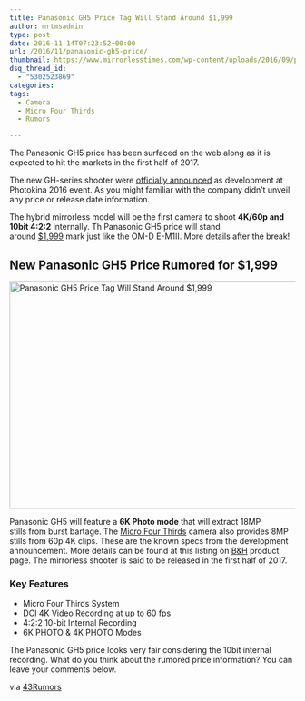 ```yaml
---
title: Panasonic GH5 Price Tag Will Stand Around $1,999
author: mrtmsadmin
type: post
date: 2016-11-14T07:23:52+00:00
url: /2016/11/panasonic-gh5-price/
thumbnail: https://www.mirrorlesstimes.com/wp-content/uploads/2016/09/panasonic-gh5-development.jpg
dsq_thread_id:
  - "5302523869"
categories:
tags:
  - Camera
  - Micro Four Thirds
  - Rumors

---
```

The Panasonic GH5 price has been surfaced on the web along as it is expected to hit the markets in the first half of 2017.

The new GH-series shooter were [officially announced][1] as development at Photokina 2016 event. As you might familiar with the company didn’t unveil any price or release date information.

The hybrid mirrorless model will be the first camera to shoot **4K/60p and 10bit 4:2:2** internally. Th Panasonic GH5 price will stand around <a href="http://amzn.to/2eS7NeC" target="_blank">$1,999</a> mark just like the OM-D E-M1II. More details after the break!<!--more-->

## New Panasonic GH5 Price Rumored for $1,999

[<img class="aligncenter wp-image-729 size-full" title="Panasonic GH5 Price Tag Will Stand Around $1,999" src="https://i0.wp.com/www.mirrorlesstimes.com/wp-content/uploads/2016/11/panasonic-gh5-price.jpg?resize=600%2C400&#038;ssl=1" alt="Panasonic GH5 Price Tag Will Stand Around $1,999" width="600" height="400" srcset="https://i0.wp.com/www.mirrorlesstimes.com/wp-content/uploads/2016/11/panasonic-gh5-price.jpg?w=950&ssl=1 950w, https://i0.wp.com/www.mirrorlesstimes.com/wp-content/uploads/2016/11/panasonic-gh5-price.jpg?resize=300%2C200&ssl=1 300w, https://i0.wp.com/www.mirrorlesstimes.com/wp-content/uploads/2016/11/panasonic-gh5-price.jpg?resize=768%2C512&ssl=1 768w" sizes="(max-width: 600px) 100vw, 600px" data-recalc-dims="1" />][2]

Panasonic GH5 will feature a **6K Photo mode** that will extract 18MP stills from burst bartage. The [Micro Four Thirds][3] camera also provides 8MP stills from 60p 4K clips. These are the known specs from the development announcement. More details can be found at this listing on <a class="ext-link" title="" href="https://www.bhphotovideo.com/c/product/1283257-REG/panasonic_dmc_gh5_mirrorless_micro_four.html/BI/20175/KBID/14249" target="_blank" rel="external nofollow">B&H</a> product page. The mirrorless shooter is said to be released in the first half of 2017.

### Key Features

  * Micro Four Thirds System
  * DCI 4K Video Recording at up to 60 fps
  * 4:2:2 10-bit Internal Recording
  * 6K PHOTO & 4K PHOTO Modes

The Panasonic GH5 price looks very fair considering the 10bit internal recording. What do you think about the rumored price information? You can leave your comments below.

via <a title="" href="http://www.43rumors.com/ft5-panasonic-gh5-price-is-the-same-one-as-the-e-m1ii/" target="_blank" rel="external nofollow">43Rumors</a>

 [1]: https://www.mirrorlesstimes.com/2016/09/panasonic-gh5-development/
 [2]: https://i0.wp.com/www.mirrorlesstimes.com/wp-content/uploads/2016/11/panasonic-gh5-price.jpg?ssl=1
 [3]: https://www.mirrorlesstimes.com/tags/micro-four-thirds/
